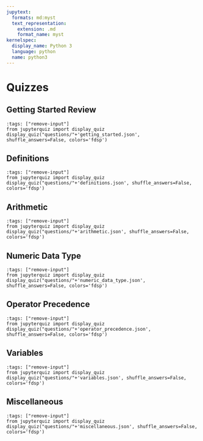 ```yaml
---
jupytext:
  formats: md:myst
  text_representation:
    extension: .md
    format_name: myst
kernelspec:
  display_name: Python 3
  language: python
  name: python3
---
```


# Quizzes

## Getting Started Review

```{code-cell} ipython3
:tags: ["remove-input"]
from jupyterquiz import display_quiz
display_quiz("questions/"+'getting_started.json', shuffle_answers=False, colors='fdsp')
```

## Definitions

```{code-cell} ipython3
:tags: ["remove-input"]
from jupyterquiz import display_quiz
display_quiz("questions/"+'definitions.json', shuffle_answers=False, colors='fdsp')
```

## Arithmetic

```{code-cell} ipython3
:tags: ["remove-input"]
from jupyterquiz import display_quiz
display_quiz("questions/"+'arithmetic.json', shuffle_answers=False, colors='fdsp')
```

## Numeric Data Type

```{code-cell} ipython3
:tags: ["remove-input"]
from jupyterquiz import display_quiz
display_quiz("questions/"+'numeric_data_type.json', shuffle_answers=False, colors='fdsp')
```

## Operator Precedence

```{code-cell} ipython3
:tags: ["remove-input"]
from jupyterquiz import display_quiz
display_quiz("questions/"+'operator_precedence.json', shuffle_answers=False, colors='fdsp')
```

## Variables

```{code-cell} ipython3
:tags: ["remove-input"]
from jupyterquiz import display_quiz
display_quiz("questions/"+'variables.json', shuffle_answers=False, colors='fdsp')
```

## Miscellaneous

```{code-cell} ipython3
:tags: ["remove-input"]
from jupyterquiz import display_quiz
display_quiz("questions/"+'miscellaneous.json', shuffle_answers=False, colors='fdsp')
```

